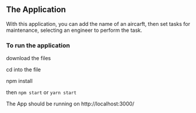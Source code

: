 ## The Application

With this application, you can add the name of an aircarft, then set tasks for maintenance, selecting an engineer to perform the task.

### To run the application

download the files

cd into the file

npm install

then `npm start` or `yarn start`

The App should be running on http://localhost:3000/
